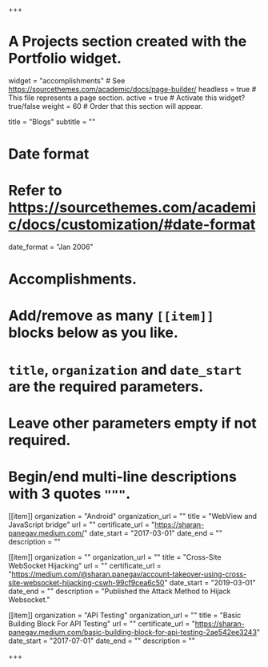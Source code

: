+++
# A Projects section created with the Portfolio widget.
widget = "accomplishments"  # See https://sourcethemes.com/academic/docs/page-builder/
headless = true  # This file represents a page section.
active = true  # Activate this widget? true/false
weight = 60  # Order that this section will appear.

title = "Blogs"
subtitle = ""

# Date format
#   Refer to https://sourcethemes.com/academic/docs/customization/#date-format
date_format = "Jan 2006"

# Accomplishments.
#   Add/remove as many `[[item]]` blocks below as you like.
#   `title`, `organization` and `date_start` are the required parameters.
#   Leave other parameters empty if not required.
#   Begin/end multi-line descriptions with 3 quotes `"""`.

[[item]]
  organization = "Android"
  organization_url = ""
  title = "WebView and JavaScript bridge"
  url = ""
  certificate_url = "https://sharan-panegav.medium.com/"
  date_start = "2017-03-01"
  date_end = ""
  description = ""

[[item]]
  organization = ""
  organization_url = ""
  title = "Cross-Site WebSocket Hijacking"
  url = ""
  certificate_url = "https://medium.com/@sharan.panegav/account-takeover-using-cross-site-websocket-hijacking-cswh-99cf9cea6c50"
  date_start = "2019-03-01"
  date_end = ""
  description = "Published the Attack Method to Hijack Websocket."
  
[[item]]
  organization = "API Testing"
  organization_url = ""
  title = "Basic Building Block For API Testing"
  url = ""
  certificate_url = "https://sharan-panegav.medium.com/basic-building-block-for-api-testing-2ae542ee3243"
  date_start = "2017-07-01"
  date_end = ""
  description = ""

+++

